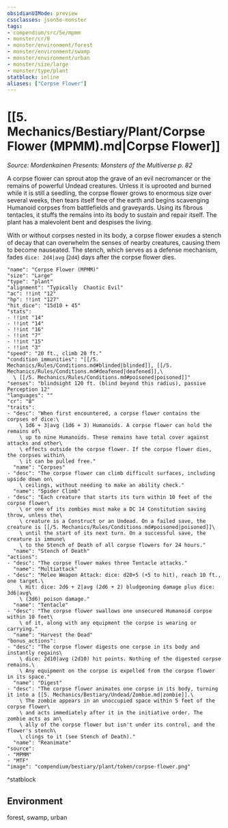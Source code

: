 ```yaml
---
obsidianUIMode: preview
cssclasses: json5e-monster
tags:
- compendium/src/5e/mpmm
- monster/cr/8
- monster/environment/forest
- monster/environment/swamp
- monster/environment/urban
- monster/size/large
- monster/type/plant
statblock: inline
aliases: ["Corpse Flower"]
---
```

# [[5. Mechanics/Bestiary/Plant/Corpse Flower (MPMM).md|Corpse Flower]]
*Source: Mordenkainen Presents: Monsters of the Multiverse p. 82*  

A corpse flower can sprout atop the grave of an evil necromancer or the remains of powerful Undead creatures. Unless it is uprooted and burned while it is still a seedling, the corpse flower grows to enormous size over several weeks, then tears itself free of the earth and begins scavenging Humanoid corpses from battlefields and graveyards. Using its fibrous tentacles, it stuffs the remains into its body to sustain and repair itself. The plant has a malevolent bent and despises the living.

With or without corpses nested in its body, a corpse flower exudes a stench of decay that can overwhelm the senses of nearby creatures, causing them to become nauseated. The stench, which serves as a defense mechanism, fades `dice: 2d4|avg` (`2d4`) days after the corpse flower dies.

```statblock
"name": "Corpse Flower (MPMM)"
"size": "Large"
"type": "plant"
"alignment": "Typically  Chaotic Evil"
"ac": !!int "12"
"hp": !!int "127"
"hit_dice": "15d10 + 45"
"stats":
- !!int "14"
- !!int "14"
- !!int "16"
- !!int "7"
- !!int "15"
- !!int "3"
"speed": "20 ft., climb 20 ft."
"condition_immunities": "[[/5. Mechanics/Rules/Conditions.md#blinded|blinded]], [[/5. Mechanics/Rules/Conditions.md#deafened|deafened]],\
  \ [[/5. Mechanics/Rules/Conditions.md#poisoned|poisoned]]"
"senses": "blindsight 120 ft. (blind beyond this radius), passive Perception 12"
"languages": ""
"cr": "8"
"traits":
- "desc": "When first encountered, a corpse flower contains the corpses of dice:\
    \ 1d6 + 3|avg (1d6 + 3) Humanoids. A corpse flower can hold the remains of\
    \ up to nine Humanoids. These remains have total cover against attacks and other\
    \ effects outside the corpse flower. If the corpse flower dies, the corpses within\
    \ it can be pulled free."
  "name": "Corpses"
- "desc": "The corpse flower can climb difficult surfaces, including upside down on\
    \ ceilings, without needing to make an ability check."
  "name": "Spider Climb"
- "desc": "Each creature that starts its turn within 10 feet of the corpse flower\
    \ or one of its zombies must make a DC 14 Constitution saving throw, unless the\
    \ creature is a Construct or an Undead. On a failed save, the creature is [[/5. Mechanics/Rules/Conditions.md#poisoned|poisoned]]\
    \ until the start of its next turn. On a successful save, the creature is immune\
    \ to the Stench of Death of all corpse flowers for 24 hours."
  "name": "Stench of Death"
"actions":
- "desc": "The corpse flower makes three Tentacle attacks."
  "name": "Multiattack"
- "desc": "Melee Weapon Attack: dice: d20+5 (+5 to hit), reach 10 ft., one target.\
    \ Hit: dice: 2d6 + 2|avg (2d6 + 2) bludgeoning damage plus dice: 3d6|avg\
    \ (3d6) poison damage."
  "name": "Tentacle"
- "desc": "The corpse flower swallows one unsecured Humanoid corpse within 10 feet\
    \ of it, along with any equipment the corpse is wearing or carrying."
  "name": "Harvest the Dead"
"bonus_actions":
- "desc": "The corpse flower digests one corpse in its body and instantly regains\
    \ dice: 2d10|avg (2d10) hit points. Nothing of the digested corpse remains.\
    \ Any equipment on the corpse is expelled from the corpse flower in its space."
  "name": "Digest"
- "desc": "The corpse flower animates one corpse in its body, turning it into a [[5. Mechanics/Bestiary/Undead/Zombie.md|zombie]].\
    \ The zombie appears in an unoccupied space within 5 feet of the corpse flower\
    \ and acts immediately after it in the initiative order. The zombie acts as an\
    \ ally of the corpse flower but isn't under its control, and the flower's stench\
    \ clings to it (see Stench of Death)."
  "name": "Reanimate"
"source":
- "MPMM"
- "MTF"
"image": "compendium/bestiary/plant/token/corpse-flower.png"
```
^statblock

## Environment

forest, swamp, urban